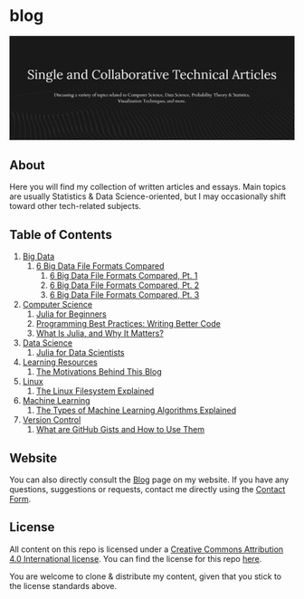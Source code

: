 # blog

![alt text](https://raw.githubusercontent.com/pabloagn/digital-assets/master/blog-cover-image.jpg "Blog Cover Image")

## About
Here you will find my collection of written articles and essays. Main topics are usually Statistics & Data Science-oriented, but I may occasionally shift toward other tech-related subjects.

## Table of Contents
1. [Big Data](https://github.com/pabloagn/blog/tree/master/big-data)
	1. [6 Big Data File Formats Compared](https://github.com/pabloagn/blog/tree/master/big-data/6-big-data-file-formats-compared)
		1. [6 Big Data File Formats Compared, Pt. 1](https://github.com/pabloagn/blog/blob/master/big-data/6-big-data-file-formats-compared/6-big-data-file-formats-compared-pt-1.md)
		2. [6 Big Data File Formats Compared, Pt. 2](https://github.com/pabloagn/blog/blob/master/big-data/6-big-data-file-formats-compared/6-big-data-file-formats-compared-pt-2.md)
		3. [6 Big Data File Formats Compared, Pt. 3](https://github.com/pabloagn/blog/blob/master/big-data/6-big-data-file-formats-compared/6-big-data-file-formats-compared-pt-3.md)
2. [Computer Science](https://github.com/pabloagn/blog/tree/master/computer-science)
	1. [Julia for Beginners](https://github.com/pabloagn/blog/blob/master/computer-science/julia-for-beginners/julia-for-beginners.md)
	3. [Programming Best Practices: Writing Better Code](https://github.com/pabloagn/blog/blob/master/computer-science/programming-best-practices-writing-better-code/programming-best-practices-writing-better-code.md)
	4. [What Is Julia, and Why It Matters?](https://github.com/pabloagn/blog/blob/master/computer-science/what-is-julia-and-why-it-matters/what-is-julia-and-why-it-matters.md)
3. [Data Science](https://github.com/pabloagn/blog/tree/master/data-science)
	1. [Julia for Data Scientists](https://github.com/pabloagn/blog/blob/master/data-science/julia-for-data-scientists/julia-for-data-scientists.md)
4. [Learning Resources](https://github.com/pabloagn/blog/tree/master/learning-resources)
	1. [The Motivations Behind This Blog](https://github.com/pabloagn/blog/blob/master/learning-resources/the-motivations-behind-this-blog/the-motivations-behind-this-blog.md)
5. [Linux](https://github.com/pabloagn/blog/tree/master/linux)
	1. [The Linux Filesystem Explained](https://github.com/pabloagn/blog/blob/master/linux/the-linux-filesystem-explained/the-linux-filesystem-explained.md)
6. [Machine Learning](https://github.com/pabloagn/blog/tree/master/machine-learning)
	1. [The Types of Machine Learning Algorithms Explained](https://github.com/pabloagn/blog/blob/master/machine-learning/the-types-of-machine-learning-algorithms-explained/the-types-of-machine-learning-algorithms-explained.md)
7. [Version Control](https://github.com/pabloagn/blog/tree/master/version-control)
	1. [What are GitHub Gists and How to Use Them](https://github.com/pabloagn/blog/blob/master/version-control/what-are-github-gists-and-how-to-use-them/what-are-github-gists-and-how-to-use-them.md)

## Website
You can also directly consult the [Blog](https://pabloagn.com/blog/) page on my website.
If you have any questions, suggestions or requests, contact me directly using the [Contact Form](https://pabloagn.com/contact/).

## License
All content on this repo is licensed under a [Creative Commons Attribution 4.0 International license](https://creativecommons.org/licenses/by/4.0/legalcode). You can find the license for this repo [here](https://github.com/pabloagn/blog/blob/master/LICENSE).

You are welcome to clone & distribute my content, given that you stick to the license standards above.